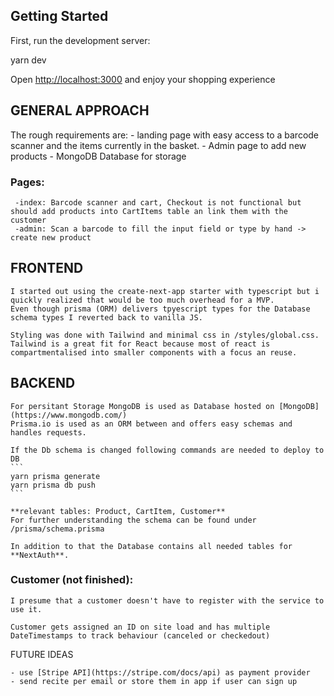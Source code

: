 ## Getting Started

First, run the development server:

yarn dev

Open [http://localhost:3000](http://localhost:3000) and enjoy your shopping experience

## GENERAL APPROACH

The rough requirements are: - landing page with easy access to a barcode scanner and the items currently in the basket. - Admin page to add new products - MongoDB Database for storage

### Pages:

     -index: Barcode scanner and cart, Checkout is not functional but should add products into CartItems table an link them with the customer
     -admin: Scan a barcode to fill the input field or type by hand -> create new product

## FRONTEND

    I started out using the create-next-app starter with typescript but i quickly realized that would be too much overhead for a MVP.
    Even though prisma (ORM) delivers tpyescript types for the Database schema types I reverted back to vanilla JS.

    Styling was done with Tailwind and minimal css in /styles/global.css.
    Tailwind is a great fit for React because most of react is compartmentalised into smaller components with a focus an reuse.

## BACKEND

    For persitant Storage MongoDB is used as Database hosted on [MongoDB](https://www.mongodb.com/)
    Prisma.io is used as an ORM between and offers easy schemas and handles requests.

    If the Db schema is changed following commands are needed to deploy to DB
    ```
    yarn prisma generate
    yarn prisma db push
    ```

    **relevant tables: Product, CartItem, Customer**
    For further understanding the schema can be found under /prisma/schema.prisma

    In addition to that the Database contains all needed tables for **NextAuth**.

### Customer (not finished):

    I presume that a customer doesn't have to register with the service to use it.

    Customer gets assigned an ID on site load and has multiple DateTimestamps to track behaviour (canceled or checkedout)


FUTURE IDEAS

    - use [Stripe API](https://stripe.com/docs/api) as payment provider
    - send recite per email or store them in app if user can sign up
